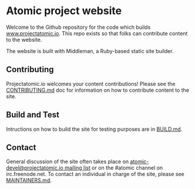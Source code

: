 # Atomic project website

Welcome to the Github repository for the code which builds www.projectatomic.io.  This repo exists so that folks can contribute content to the website.

The website is built with Middleman, a Ruby-based static site builder.

## Contributing

Projectatomic.io welcomes your content contributions!  Please see the [CONTRIBUTING.md](CONTRIBUTING.md) doc for information on how to contribute content to the site.

## Build and Test

Intructions on how to build the site for testing purposes are in [BUILD.md](BUILD.md).

## Contact

General discussion of the site often takes place on [atomic-devel@projectatomic.io mailing list](https://lists.projectatomic.io/mailman/listinfo/atomic-devel) or on the #atomic channel on irc.freenode.net.  To contact an individual in charge of the site, please see [MAINTAINERS.md](MAINTAINERS.md).
